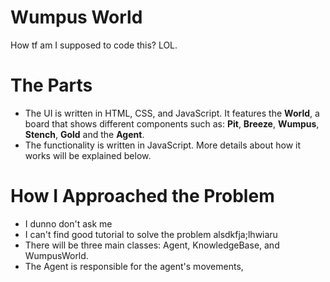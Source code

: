 # Wumpus World
How tf am I supposed to code this? LOL.

# The Parts
- The UI is written in HTML, CSS, and JavaScript. It features the **World**, a board that shows different components such as: **Pit**, **Breeze**, **Wumpus**, **Stench**, **Gold** and the **Agent**.
- The functionality is written in JavaScript. More details about how it works will be explained below.

# How I Approached the Problem
- I dunno don't ask me
- I can't find good tutorial to solve the problem alsdkfja;lhwiaru
- There will be three main classes: Agent, KnowledgeBase, and WumpusWorld.
- The Agent is responsible for the agent's movements, 